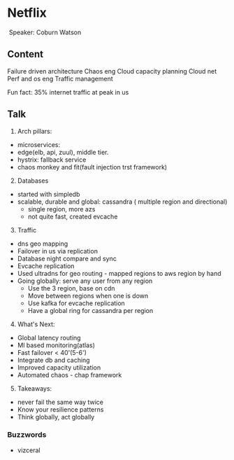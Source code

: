 # Netflix
​
Speaker: Coburn Watson

## Content
  Failure driven architecture
  Chaos eng
  Cloud capacity planning
  Cloud net
  Perf and os eng
  Traffic management

Fun fact: 35% internet traffic at peak in us

## Talk

1. Arch pillars:
 - microservices:
  - edge(elb, api, zuul), middle tier.
  - hystrix: fallback service
  - chaos monkey and fit(fault injection trst framework)

2. Databases
  - started with simpledb
  - scalable, durable and global: cassandra
  ( multiple region and directional)
    - single region, more azs
    - not quite fast, created evcache

3. Traffic
  - dns geo mapping
  - Failover in us via replication
  - Database night compare and sync
  - Evcache replication
  - Used ultradns for geo routing - mapped regions to aws region by hand
  - Going globally: serve any user from any region
    - Use the 3 region, base on cdn
    - Move between regions when one is down
    - Use kafka for evcache replication
    - Have a global ring for cassandra per region

4. What's Next:
  - Global latency routing
  - Ml based monitoring(atlas)
  - Fast failover < 40'(5-6')
  - Integrate db and caching
  - Improved capacity utilization
  - Automated chaos - chap framework

5. Takeaways:
  - never fail the same way twice
  - Know your resilience patterns
  - Think globally, act globally

### Buzzwords
  - vizceral
